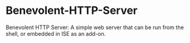 # Benevolent-HTTP-Server
Benevolent HTTP Server: A simple web server that can be run from the shell, or embedded in ISE as an add-on.
